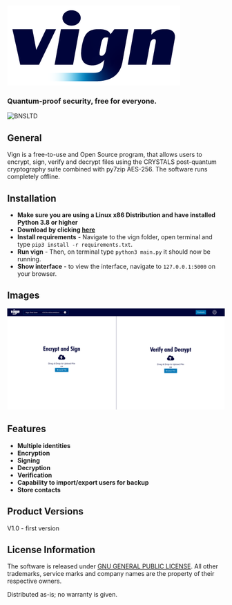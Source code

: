 ![vign-logo](https://github.com/BeechatNetworkSystemsLtd/vign/raw/main/vign.png)
###  Quantum-proof security, free for everyone. 

![BNSLTD](https://beechat.network/wp-content/uploads/2021/02/powered-by-1.png)

General
-------------------

Vign is a free-to-use and Open Source program, that allows users to encrypt, sign, verify and decrypt files using the CRYSTALS post-quantum cryptography suite combined with py7zip AES-256. The software runs completely offline.

Installation
-------------------
* **Make sure you are using a Linux x86 Distribution and have installed Python 3.8 or higher**
* **Download by clicking [here](https://github.com/BeechatNetworkSystemsLtd/vign/archive/refs/heads/main.zip)** 
* **Install requirements** - Navigate to the vign folder, open terminal and type ```pip3 install -r requirements.txt```.
* **Run vign** - Then, on terminal type ``` python3 main.py ``` it should now be running.
* **Show interface** - to view the interface, navigate to ```127.0.0.1:5000``` on your browser.

Images
-------------------
![image](https://github.com/BeechatNetworkSystemsLtd/vign/raw/main/screenshot.png)

Features
-------------------

* **Multiple identities**
* **Encryption**
* **Signing**
* **Decryption**
* **Verification**
* **Capability to import/export users for backup**
* **Store contacts** 


Product Versions
-------------------
V1.0 - first version

License Information
-------------------
The software is released under [GNU GENERAL PUBLIC LICENSE](https://raw.githubusercontent.com/BeechatNetworkSystemsLtd/vign/main/LICENSE).
All other trademarks, service marks and company names are the property of their respective owners.

Distributed as-is; no warranty is given.
